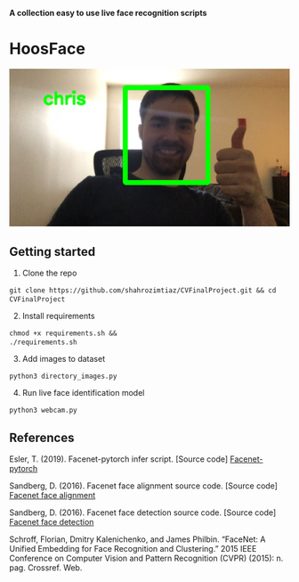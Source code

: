 **A collection easy to use live face recognition scripts**

# HoosFace

![](example.png)

## Getting started

1. Clone the repo
```
git clone https://github.com/shahrozimtiaz/CVFinalProject.git && cd CVFinalProject
```
2. Install requirements
```
chmod +x requirements.sh &&
./requirements.sh
```
3. Add images to dataset
```
python3 directory_images.py
```
4. Run live face identification model
```
python3 webcam.py
```

## References

Esler, T. (2019). Facenet-pytorch infer script. [Source code] [Facenet-pytorch](https://github.com/timesler/facenet-pytorch/blob/master/examples/infer.ipynb)

Sandberg, D. (2016). Facenet face alignment source code. [Source code] [Facenet face alignment](https://github.com/davidsandberg/facenet/blob/master/src/align/align_dataset_mtcnn.py)

Sandberg, D. (2016). Facenet face detection source code. [Source code] [Facenet face detection](https://github.com/davidsandberg/facenet/blob/master/src/align/detect_face.py)

Schroff, Florian, Dmitry Kalenichenko, and James Philbin. “FaceNet: A Unified Embedding for Face Recognition and Clustering.” 2015 IEEE Conference on Computer Vision and Pattern Recognition (CVPR) (2015): n. pag. Crossref. Web.





